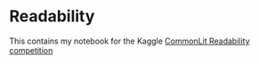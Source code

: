 # Readability
This contains my notebook for the Kaggle [CommonLit Readability competition](https://www.kaggle.com/c/commonlitreadabilityprize)
